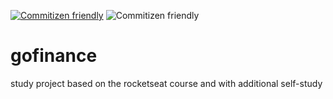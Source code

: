 [![Commitizen friendly](https://img.shields.io/badge/commitizen-friendly-brightgreen.svg)](http://commitizen.github.io/cz-cli/) ![Commitizen friendly](https://img.shields.io/badge/Husky-friendly-%237159c1?style=for-the-badge&logo=ghost)


# gofinance
study project based on the rocketseat course and with additional self-study

